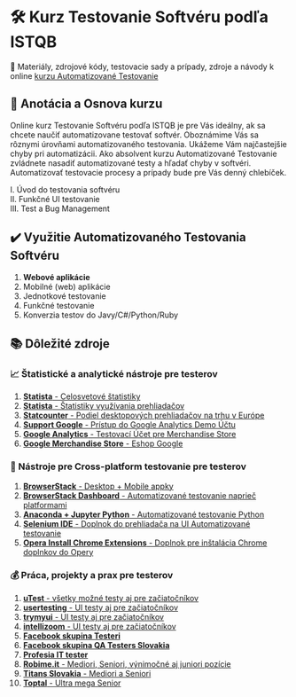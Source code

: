 # :hammer_and_wrench: Kurz Testovanie Softvéru podľa ISTQB
:briefcase: Materiály, zdrojové kódy, testovacie sady a prípady, zdroje a návody k online [kurzu Automatizované Testovanie](https://www.vita.sk/online-kurz-automatizovane-testovanie-i-zaciatocnik/)

## 📑 Anotácia a Osnova kurzu 
Online kurz Testovanie Softvéru podľa ISTQB je pre Vás ideálny, ak sa chcete naučiť automatizovane testovať softvér. Oboznámime Vás sa rôznymi úrovňami automatizovaného testovania. Ukážeme Vám najčastejšie chyby pri automatizácii. Ako absolvent kurzu Automatizované Testovanie zvládnete nasadiť automatizované testy a hľadať chyby v softvéri. Automatizovať testovacie procesy a prípady bude pre Vás denný chlebíček.

I. Úvod do testovania softvéru  
II. Funkčné UI testovanie  
III. Test a Bug Management  

## :heavy_check_mark: Využitie Automatizovaného Testovania Softvéru
1. **Webové aplikácie**
2. Mobilné (web) aplikácie
3. Jednotkové testovanie
4. Funkčné testovanie
5. Konverzia testov do Javy/C#/Python/Ruby

## 📚 Dôležité zdroje
### 📈 Štatistické a analytické nástroje pre testerov
1. [**Statista** - Celosvetové štatistiky](https://www.statista.com/)
2. [**Statista** - Štatistiky využívania prehliadačov](https://www.statista.com/statistics/272697/market-share-desktop-internet-browser-usa/)
3. [**Statcounter** - Podiel desktopových prehliadačov na trhu v Európe](https://gs.statcounter.com/browser-market-share/desktop/europe)
4. [**Support Google** - Prístup do Google Analytics Demo Účtu](https://support.google.com/analytics/answer/6367342?hl=sk#zippy=%2Cobsah-tohto-článku)
5. [**Google Analytics** - Testovací Účet pre Merchandise Store](https://analytics.google.com/analytics/web/#/report/visitors-overview/a54516992w87479473p92320289/)
6. [**Google Merchandise Store** - Eshop Google](https://shop.googlemerchandisestore.com/)
### 🧰 Nástroje pre Cross-platform testovanie pre testerov
1. [**BrowserStack** - Desktop + Mobile appky](https://www.browserstack.com/)
2. [**BrowserStack Dashboard** - Automatizované testovanie naprieč platformami](https://automate.browserstack.com/dashboard/v2/quick-start/get-started#run-sample-build)
3. [**Anaconda + Jupyter Python** - Automatizované testovanie Python](https://www.anaconda.com/products/individual)
4. [**Selenium IDE** - Doplnok do prehliadača na UI Automatizované testovanie](https://chrome.google.com/webstore/detail/selenium-ide)
5. [**Opera Install Chrome Extensions** - Doplnok pre inštalácia Chrome doplnkov do Opery](https://addons.opera.com/sk/extensions/details/install-chrome-extensions/)
### 💰 Práca, projekty a prax pre testerov
1. [**uTest** - všetky možné testy aj pre začiatočníkov](https://www.utest.com/)
2. [**usertesting** - UI testy aj pre začiatočníkov](https://www.usertesting.com/get-paid-to-test)
4. [**trymyui** - UI testy aj pre začiatočníkov](https://www.trymyui.com/)
5. [**intellizoom** - UI testy aj pre začiatočníkov](https://www.intellizoom.com/)
6. [**Facebook skupina Testeri**](https://www.facebook.com/groups/1023039764414269/)
7. [**Facebook skupina QA Testers Slovakia**](https://www.facebook.com/groups/1824235897790044/)
8. [**Profesia IT tester**](https://www.profesia.sk/praca/it-tester/)
9. [**Robime.it** - Mediori, Seniori, výnimočné aj juniori pozície](https://robime.it/pracovne-ponuky/)
10. [**Titans Slovakia** - Mediori a Seniori](https://www.titans.sk/sk/freelanceri/it-projekty/)
11. [**Toptal** - Ultra mega Senior](https://www.toptal.com/)

